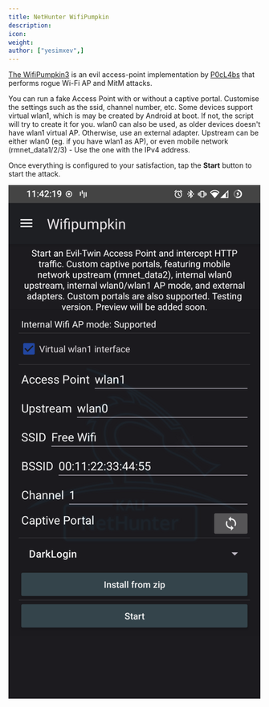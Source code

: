 ```yaml
---
title: NetHunter WifiPumpkin
description:
icon:
weight:
author: ["yesimxev",]
---
```


[The WifiPumpkin3](https://github.com/P0cL4bs/wifipumpkin3) is an evil access-point implementation by [P0cL4bs](https://github.com/P0cL4bs) that performs rogue Wi-Fi AP and MitM attacks.

You can run a fake Access Point with or without a captive portal. Customise the settings such as the ssid, channel number, etc. Some devices support virtual wlan1, which is may be created by Android at boot. If not, the script will try to create it for you. wlan0 can also be used, as older devices doesn't have wlan1 virtual AP. Otherwise, use an external adapter. Upstream can be either wlan0 (eg. if you have wlan1 as AP), or even mobile network (rmnet_data1/2/3) - Use the one with the IPv4 address.

Once everything is configured to your satisfaction, tap the **Start** button to start the attack.

![](nethunter-wifipumpkin.png)
